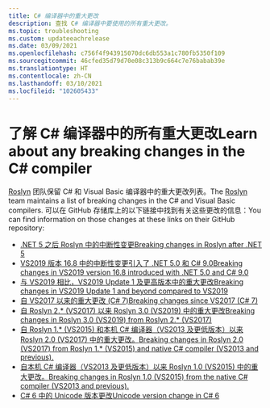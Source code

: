 ```yaml
---
title: C# 编译器中的重大更改
description: 查找 C# 编译器中要使用的所有重大更改。
ms.topic: troubleshooting
ms.custom: updateeachrelease
ms.date: 03/09/2021
ms.openlocfilehash: c756f4f943915070dc6db553a1c780fb5350f109
ms.sourcegitcommit: 46cfed35d79d70e08c313b9c664c7e76babab39e
ms.translationtype: HT
ms.contentlocale: zh-CN
ms.lasthandoff: 03/10/2021
ms.locfileid: "102605433"
---
```

# <a name="learn-about-any-breaking-changes-in-the-c-compiler"></a><span data-ttu-id="8acd1-103">了解 C# 编译器中的所有重大更改</span><span class="sxs-lookup"><span data-stu-id="8acd1-103">Learn about any breaking changes in the C# compiler</span></span>

<span data-ttu-id="8acd1-104">[Roslyn](https://github.com/dotnet/roslyn) 团队保留 C# 和 Visual Basic 编译器中的重大更改列表。</span><span class="sxs-lookup"><span data-stu-id="8acd1-104">The [Roslyn](https://github.com/dotnet/roslyn) team maintains a list of breaking changes in the C# and Visual Basic compilers.</span></span> <span data-ttu-id="8acd1-105">可以在 GitHub 存储库上的以下链接中找到有关这些更改的信息：</span><span class="sxs-lookup"><span data-stu-id="8acd1-105">You can find information on those changes at these links on their GitHub repository:</span></span>

- [<span data-ttu-id="8acd1-106">.NET 5 之后 Roslyn 中的中断性变更</span><span class="sxs-lookup"><span data-stu-id="8acd1-106">Breaking changes in Roslyn after .NET 5</span></span>](https://github.com/dotnet/roslyn/blob/main/docs/compilers/CSharp/Compiler%20Breaking%20Changes%20-%20post%20DotNet%205.md)
- [<span data-ttu-id="8acd1-107">VS2019 版本 16.8 中的中断性变更引入了 .NET 5.0 和 C# 9.0</span><span class="sxs-lookup"><span data-stu-id="8acd1-107">Breaking changes in VS2019 version 16.8 introduced with .NET 5.0 and C# 9.0</span></span>](https://github.com/dotnet/roslyn/blob/main/docs/compilers/CSharp/Compiler%20Breaking%20Changes%20-%20DotNet%205.md)
- [<span data-ttu-id="8acd1-108">与 VS2019 相比，VS2019 Update 1 及更高版本中的重大更改</span><span class="sxs-lookup"><span data-stu-id="8acd1-108">Breaking changes in VS2019 Update 1 and beyond compared to VS2019</span></span>](https://github.com/dotnet/roslyn/blob/main/docs/compilers/CSharp/Compiler%20Breaking%20Changes%20-%20post%20VS2019.md)
- [<span data-ttu-id="8acd1-109">自 VS2017 以来的重大更改 (C# 7)</span><span class="sxs-lookup"><span data-stu-id="8acd1-109">Breaking changes since VS2017 (C# 7)</span></span>](https://github.com/dotnet/roslyn/blob/main/docs/compilers/CSharp/Compiler%20Breaking%20Changes%20-%20post%20VS2017.md)
- [<span data-ttu-id="8acd1-110">自 Roslyn 2.\* (VS2017) 以来 Roslyn 3.0 (VS2019) 中的重大更改</span><span class="sxs-lookup"><span data-stu-id="8acd1-110">Breaking changes in Roslyn 3.0 (VS2019) from Roslyn 2.\* (VS2017)</span></span>](https://github.com/dotnet/roslyn/blob/main/docs/compilers/CSharp/Compiler%20Breaking%20Changes%20-%20VS2019.md)
- [<span data-ttu-id="8acd1-111">自 Roslyn 1.\* (VS2015) 和本机 C# 编译器（VS2013 及更低版本）以来 Roslyn 2.0 (VS2017) 中的重大更改。</span><span class="sxs-lookup"><span data-stu-id="8acd1-111">Breaking changes in Roslyn 2.0 (VS2017) from Roslyn 1.\* (VS2015) and native C# compiler (VS2013 and previous).</span></span>](https://github.com/dotnet/roslyn/blob/main/docs/compilers/CSharp/Compiler%20Breaking%20Changes%20-%20VS2017.md)
- [<span data-ttu-id="8acd1-112">自本机 C# 编译器（VS2013 及更低版本）以来 Roslyn 1.0 (VS2015) 中的重大更改。</span><span class="sxs-lookup"><span data-stu-id="8acd1-112">Breaking changes in Roslyn 1.0 (VS2015) from the native C# compiler (VS2013 and previous).</span></span>](https://github.com/dotnet/roslyn/blob/main/docs/compilers/CSharp/Compiler%20Breaking%20Changes%20-%20VS2015.md)
- [<span data-ttu-id="8acd1-113">C# 6 中的 Unicode 版本更改</span><span class="sxs-lookup"><span data-stu-id="8acd1-113">Unicode version change in C# 6</span></span>](https://github.com/dotnet/roslyn/blob/main/docs/compilers/CSharp/Unicode%20Version.md)
